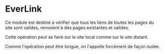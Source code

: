 # EverLink

Ce module est destiné à vérifier que tous les liens de toutes les pages du site sont valides, renvoient à des pages existantes et valides.

Cette opération peut se faire sur le site local comme sur le site distant.

Comme l'opération peut être longue, on l'appelle forcément de façon isolée.
